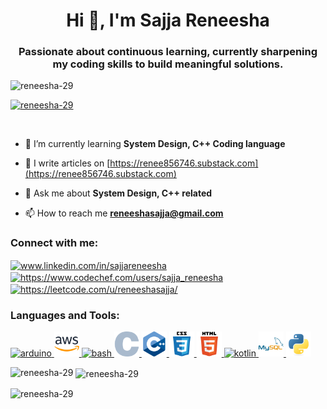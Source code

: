 <h1 align="center">Hi 👋, I'm Sajja Reneesha</h1>
<h3 align="center">Passionate about continuous learning, currently sharpening my coding skills to build meaningful solutions.</h3>

<p align="left"> <img src="https://komarev.com/ghpvc/?username=reneesha-29&label=Profile%20views&color=0e75b6&style=flat" alt="reneesha-29" /> </p>

<p align="left"> <a href="https://github.com/ryo-ma/github-profile-trophy"><img src="https://github-profile-trophy.vercel.app/?username=reneesha-29" alt="reneesha-29" /></a> </p>

<p align="left"> <a href="https://twitter.com/" target="blank"><img src="https://img.shields.io/twitter/follow/?logo=twitter&style=for-the-badge" alt="" /></a> </p>

- 🌱 I’m currently learning **System Design, C++ Coding language**

- 📝 I write articles on [https://renee856746.substack.com](https://renee856746.substack.com)

- 💬 Ask me about **System Design, C++ related**

- 📫 How to reach me **reneeshasajja@gmail.com**

<h3 align="left">Connect with me:</h3>
<p align="left">
<a href="https://linkedin.com/in/www.linkedin.com/in/sajjareneesha" target="blank"><img align="center" src="https://raw.githubusercontent.com/rahuldkjain/github-profile-readme-generator/master/src/images/icons/Social/linked-in-alt.svg" alt="www.linkedin.com/in/sajjareneesha" height="30" width="40" /></a>
<a href="https://www.codechef.com/users/https://www.codechef.com/users/sajja_reneesha" target="blank"><img align="center" src="https://cdn.jsdelivr.net/npm/simple-icons@3.1.0/icons/codechef.svg" alt="https://www.codechef.com/users/sajja_reneesha" height="30" width="40" /></a>
<a href="https://www.leetcode.com/https://leetcode.com/u/reneeshasajja/" target="blank"><img align="center" src="https://raw.githubusercontent.com/rahuldkjain/github-profile-readme-generator/master/src/images/icons/Social/leet-code.svg" alt="https://leetcode.com/u/reneeshasajja/" height="30" width="40" /></a>
</p>

<h3 align="left">Languages and Tools:</h3>
<p align="left"> <a href="https://www.arduino.cc/" target="_blank" rel="noreferrer"> <img src="https://cdn.worldvectorlogo.com/logos/arduino-1.svg" alt="arduino" width="40" height="40"/> </a> <a href="https://aws.amazon.com" target="_blank" rel="noreferrer"> <img src="https://raw.githubusercontent.com/devicons/devicon/master/icons/amazonwebservices/amazonwebservices-original-wordmark.svg" alt="aws" width="40" height="40"/> </a> <a href="https://www.gnu.org/software/bash/" target="_blank" rel="noreferrer"> <img src="https://www.vectorlogo.zone/logos/gnu_bash/gnu_bash-icon.svg" alt="bash" width="40" height="40"/> </a> <a href="https://www.cprogramming.com/" target="_blank" rel="noreferrer"> <img src="https://raw.githubusercontent.com/devicons/devicon/master/icons/c/c-original.svg" alt="c" width="40" height="40"/> </a> <a href="https://www.w3schools.com/cpp/" target="_blank" rel="noreferrer"> <img src="https://raw.githubusercontent.com/devicons/devicon/master/icons/cplusplus/cplusplus-original.svg" alt="cplusplus" width="40" height="40"/> </a> <a href="https://www.w3schools.com/css/" target="_blank" rel="noreferrer"> <img src="https://raw.githubusercontent.com/devicons/devicon/master/icons/css3/css3-original-wordmark.svg" alt="css3" width="40" height="40"/> </a> <a href="https://www.w3.org/html/" target="_blank" rel="noreferrer"> <img src="https://raw.githubusercontent.com/devicons/devicon/master/icons/html5/html5-original-wordmark.svg" alt="html5" width="40" height="40"/> </a> <a href="https://kotlinlang.org" target="_blank" rel="noreferrer"> <img src="https://www.vectorlogo.zone/logos/kotlinlang/kotlinlang-icon.svg" alt="kotlin" width="40" height="40"/> </a> <a href="https://www.mysql.com/" target="_blank" rel="noreferrer"> <img src="https://raw.githubusercontent.com/devicons/devicon/master/icons/mysql/mysql-original-wordmark.svg" alt="mysql" width="40" height="40"/> </a> <a href="https://www.python.org" target="_blank" rel="noreferrer"> <img src="https://raw.githubusercontent.com/devicons/devicon/master/icons/python/python-original.svg" alt="python" width="40" height="40"/> </a> </p>

<p><img align="left" src="https://github-readme-stats.vercel.app/api/top-langs?username=reneesha-29&show_icons=true&locale=en&layout=compact" alt="reneesha-29" /></p>

<p>&nbsp;<img align="center" src="https://github-readme-stats.vercel.app/api?username=reneesha-29&show_icons=true&locale=en" alt="reneesha-29" /></p>

<p><img align="center" src="https://github-readme-streak-stats.herokuapp.com/?user=reneesha-29&" alt="reneesha-29" /></p>

